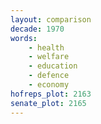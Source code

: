 ```yaml
---
layout: comparison
decade: 1970
words:
    - health
    - welfare
    - education
    - defence
    - economy
hofreps_plot: 2163
senate_plot: 2165
---
```

